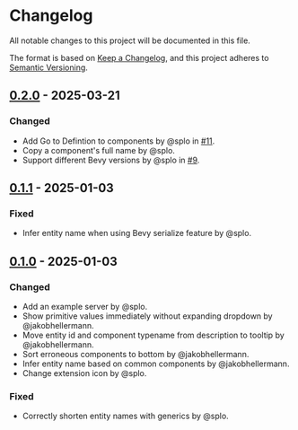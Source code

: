 # Changelog

All notable changes to this project will be documented in this file.

The format is based on [Keep a Changelog](https://keepachangelog.com/en/1.0.0/),
and this project adheres to [Semantic Versioning](https://semver.org/spec/v2.0.0.html).

## [0.2.0] - 2025-03-21

### Changed

- Add Go to Defintion to components by @splo in [#11](https://github.com/splo/vscode-bevy-inspector/pull/11).
- Copy a component's full name by @splo.
- Support different Bevy versions by @splo in [#9](https://github.com/splo/vscode-bevy-inspector/pull/9).

## [0.1.1] - 2025-01-03

### Fixed

- Infer entity name when using Bevy serialize feature by @splo.

## [0.1.0] - 2025-01-03

### Changed

- Add an example server by @splo.
- Show primitive values immediately without expanding dropdown by @jakobhellermann.
- Move entity id and component typename from description to tooltip by @jakobhellermann.
- Sort erroneous components to bottom by @jakobhellermann.
- Infer entity name based on common components by @jakobhellermann.
- Change extension icon by @splo.

### Fixed

- Correctly shorten entity names with generics by @splo.

[0.2.0]: https://github.com/splo/vscode-bevy-inspector/compare/v0.1.1..v0.2.0
[0.1.1]: https://github.com/splo/vscode-bevy-inspector/compare/v0.1.0..v0.1.1
[0.1.0]: https://github.com/splo/vscode-bevy-inspector/compare/v0.0.1..v0.1.0

